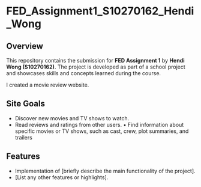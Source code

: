 # FED_Assignment1_S10270162_Hendi_Wong

## Overview
This repository contains the submission for **FED Assignment 1** by **Hendi Wong (S10270162)**. The project is developed as part of a school project and showcases skills and concepts learned during the course.

I created a movie review website.
## Site Goals
-	Discover new movies and TV shows to watch. 
-	Read reviews and ratings from other users. 
•	Find information about specific movies or TV shows, such as cast, crew, plot summaries, and trailers

## Features
- Implementation of [briefly describe the main functionality of the project].
- [List any other features or highlights].
